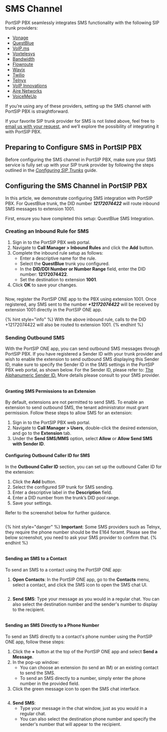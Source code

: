 # SMS Channel

PortSIP PBX seamlessly integrates SMS functionality with the following SIP trunk providers:

* [Vonage](https://www.vonage.com/)
* [QuestBlue](https://questblue.com/)
* [VoIP.ms](https://voip.ms/)
* [Voxtelesys](https://voxtelesys.com/)
* [Bandwidth](https://www.bandwidth.com/)
* [Flowroute](https://flowroute.com/)
* [Wavix](https://wavix.com/)
* [Twilio](https://www.twilio.com/en-us)
* [Telnyx](https://telnyx.com/)
* [VoIP Innovations](https://carrierservices.sangoma.com/)
* [Aire Networks](https://airenetworks.es/)
* [VoiceMeUp](https://www.voicemeup.com/)

If you’re using any of these providers, setting up the SMS channel with PortSIP PBX is straightforward.

If your favorite SIP trunk provider for SMS is not listed above, feel free to [email us with your request](mailto:support@portsip.com), and we’ll explore the possibility of integrating it with PortSIP PBX.

## Preparing to Configure SMS in PortSIP PBX

Before configuring the SMS channel in PortSIP PBX, make sure your SMS service is fully set up with your SIP trunk provider by following the steps outlined in the [_Configuring SIP Trunks_](../../configuring-sip-trunks/) guide.

## Configuring the SMS Channel in PortSIP PBX

In this article, we demonstrate configuring SMS integration with PortSIP PBX. For QuestBlue trunk, the DID number _**12172074422**_ will route inbound SMS messages to extension 1001.&#x20;

First, ensure you have completed this setup: QuestBlue SMS Integration.

### Creating an Inbound Rule for SMS

1. Sign in to the PortSIP PBX web portal.
2. Navigate to **Call Manager > Inbound Rules** and click the **Add** button.
3. Complete the inbound rule setup as follows:
   * Enter a descriptive name for the rule.
   * Select the **QuestBlue** trunk you configured.
   * In the **DID/DDI Number or Number Range** field, enter the DID number: **12172074422**.
   * Set the destination to extension **1001**.
4. Click **OK** to save your changes.

<figure><img src="../../../.gitbook/assets/inbound-sms-rule.png" alt=""><figcaption></figcaption></figure>

Now, register the PortSIP ONE app to the PBX using extension 1001. Once registered, any SMS sent to the number _**+12172074422**_ will be received by extension 1001 directly in the PortSIP ONE app.

{% hint style="info" %}
With the above inbound rule, calls to the DID +12172074422 will also be routed to extension 1001.
{% endhint %}

### Sending Outbound SMS

With the PortSIP ONE app, you can send outbound SMS messages through PortSIP PBX. If you have registered a Sender ID with your trunk provider and wish to enable the extension to send outbound SMS displaying this Sender ID, make sure to specify the Sender ID in the SMS settings in the PortSIP PBX web portal, as shown below. For the Sender ID, please refer to: [The Alphanumeric Sender ID.](https://www.twilio.com/docs/glossary/what-alphanumeric-sender-id) More details please consult to your SMS provider.

<figure><img src="../../../.gitbook/assets/sms_sender_id.png" alt=""><figcaption></figcaption></figure>

#### Granting SMS Permissions to an Extension

By default, extensions are not permitted to send SMS. To enable an extension to send outbound SMS, the tenant administrator must grant permission. Follow these steps to allow SMS for an extension:

1. Sign in to the PortSIP PBX web portal.
2. Navigate to **Call Manager > Users**, double-click the desired extension, and go to the **Extension** tab.
3. Under the **Send SMS/MMS** option, select **Allow** or **Allow Send SMS with Sender ID**.

#### Configuring Outbound Caller ID for SMS

In the **Outbound Caller ID** section, you can set up the outbound Caller ID for the extension:

1. Click the **Add** button.
2. Select the configured SIP trunk for SMS sending.
3. Enter a descriptive label in the **Description** field.
4. Enter a DID number from the trunk’s DID pool range.
5. Save your settings.

Refer to the screenshot below for further guidance.

<figure><img src="../../../.gitbook/assets/extension_sms_sender_id.png" alt=""><figcaption></figcaption></figure>

{% hint style="danger" %}
**Important**: Some SMS providers such as Telnyx, they require the phone number should be the E164 foramt. Please see the below screenshot, you need to ask your SMS provider to confirm that.
{% endhint %}

<figure><img src="../../../.gitbook/assets/extension_sms_sender_id_1.png" alt=""><figcaption></figcaption></figure>

#### Sending an SMS to a Contact

To send an SMS to a contact using the PortSIP ONE app:

1. **Open Contacts**: In the PortSIP ONE app, go to the **Contacts** menu, select a contact, and click the SMS icon to open the SMS chat UI.

<figure><img src="../../../.gitbook/assets/portsip_pbx_sms1.png" alt=""><figcaption></figcaption></figure>

2. **Send SMS**: Type your message as you would in a regular chat. You can also select the destination number and the sender's number to display to the recipient.

<figure><img src="../../../.gitbook/assets/portsip_pbx_sms2.png" alt=""><figcaption></figcaption></figure>

#### Sending an SMS Directly to a Phone Number

To send an SMS directly to a contact's phone number using the PortSIP ONE app, follow these steps:

1. Click the **+** button at the top of the PortSIP ONE app and select **Send a Message**.
2. In the pop-up window:
   * You can choose an extension (to send an IM) or an existing contact to send the SMS.
   * To send an SMS directly to a number, simply enter the phone number in the provided field.
3. Click the green message icon to open the SMS chat interface.

<figure><img src="../../../.gitbook/assets/portsip_pbx_sms3.png" alt=""><figcaption></figcaption></figure>

4. **Send SMS**:
   * Type your message in the chat window, just as you would in a regular chat.
   * You can also select the destination phone number and specify the sender's number that will appear to the recipient.


